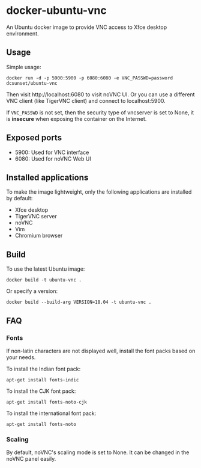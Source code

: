 # docker-ubuntu-vnc

An Ubuntu docker image to provide VNC access to
Xfce desktop environment.

## Usage

Simple usage:

```
docker run -d -p 5900:5900 -p 6080:6080 -e VNC_PASSWD=password dcsunset/ubuntu-vnc
```

Then visit http://localhost:6080 to visit noVNC UI.
Or you can use a different VNC client (like TigerVNC client)
and connect to localhost:5900.

If `VNC_PASSWD` is not set,
then the security type of vncserver is set to None,
it is **insecure** when exposing the container on the Internet.

## Exposed ports

* 5900: Used for VNC interface
* 6080: Used for noVNC Web UI

## Installed applications

To make the image lightweight,
only the following applications are installed by default:

* Xfce desktop
* TigerVNC server
* noVNC
* Vim
* Chromium browser

## Build

To use the latest Ubuntu image:

```
docker build -t ubuntu-vnc .
```

Or specify a version:

```
docker build --build-arg VERSION=18.04 -t ubuntu-vnc .
```

## FAQ

### Fonts

If non-latin characters are not displayed well,
install the font packs based on your needs.

To install the Indian font pack:

```
apt-get install fonts-indic
```

To install the CJK font pack:

```
apt-get install fonts-noto-cjk
```

To install the international font pack:

```
apt-get install fonts-noto
```

### Scaling

By default, noVNC's scaling mode is set to None.
It can be changed in the noVNC panel easily.
